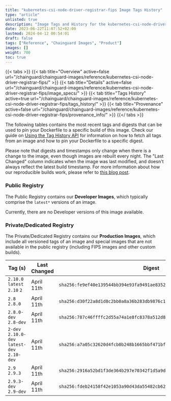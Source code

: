 ```yaml
---
title: "kubernetes-csi-node-driver-registrar-fips Image Tags History"
type: "article"
unlisted: true
description: "Image Tags and History for the kubernetes-csi-node-driver-registrar-fips Chainguard Image"
date: 2023-06-22T11:07:52+02:00
lastmod: 2024-04-12 00:54:01
draft: false
tags: ["Reference", "Chainguard Images", "Product"]
images: []
weight: 700
toc: true
---
```


{{< tabs >}}
{{< tab title="Overview" active=false url="/chainguard/chainguard-images/reference/kubernetes-csi-node-driver-registrar-fips/" >}}
{{< tab title="Details" active=false url="/chainguard/chainguard-images/reference/kubernetes-csi-node-driver-registrar-fips/image_specs/" >}}
{{< tab title="Tags History" active=true url="/chainguard/chainguard-images/reference/kubernetes-csi-node-driver-registrar-fips/tags_history/" >}}
{{< tab title="Provenance" active=false url="/chainguard/chainguard-images/reference/kubernetes-csi-node-driver-registrar-fips/provenance_info/" >}}
{{</ tabs >}}

The following tables contains the most recent tags and digests that can be used to pin your Dockerfile to a specific build of this image. Check our guide on [Using the Tag History API](/chainguard/chainguard-images/using-the-tag-history-api/) for information on how to fetch all tags from an image and how to pin your Dockerfile to a specific digest.

Please note that digests and timestamps only change when there is a change to the image, even though images are rebuilt every night. The "Last Changed" column indicates when the image was last modified, and doesn't always reflect the latest build timestamp. For more information about how our reproducible builds work, please refer to [this blog post](https://www.chainguard.dev/unchained/reproducing-chainguards-reproducible-image-builds).

### Public Registry
The Public Registry contains our **Developer Images**, which typically comprise the `latest*` versions of an image.

Currently, there are no Developer versions of this image available.

### Private/Dedicated Registry
The Private/Dedicated Registry contains our **Production Images**, which include all versioned tags of an image and special images that are not available in the public registry (including FIPS images and other custom builds).

| Tag (s)                                       | Last Changed | Digest                                                                    |
|-----------------------------------------------|--------------|---------------------------------------------------------------------------|
|  `2.10.0` `latest` `2.10` `2`                 | April 11th   | `sha256:fe9ef40e139544bb394e93fa9491ae83527fded23963ad497599b4ad027ef963` |
|  `2.8` `2.8.0`                                | April 11th   | `sha256:d30f22a8d1d8c2bb0a8a36b283db9876c1c4393289b9d30432d8498e614ce7ec` |
|  `2.8.0-dev` `2.8-dev`                        | April 11th   | `sha256:787c46ffffc2d55a74a1e8fc8378a512d813bc5fe09ef81e473adc3d172d4c2d` |
|  `2-dev` `2.10.0-dev` `latest-dev` `2.10-dev` | April 11th   | `sha256:a7a05c32620d4fcb0b248b1665bbf471bfc63957411320c93d5acdd57b3e994b` |
|  `2.9` `2.9.3`                                | April 11th   | `sha256:2916a52bd1f3de364b297e70342f1d5a9d48babd2ead292db41794d5afe886d8` |
|  `2.9.3-dev` `2.9-dev`                        | April 11th   | `sha256:fdeb24158f42e1053a90d43da55482cb623e62d691b889dd830de87b784f5c8b` |

